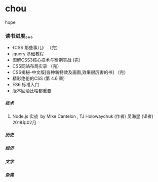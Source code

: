 # chou
hope
### 读书进度。。。
* 《CSS 那些事儿》 （完）
* jquery 基础教程
* 图解CSS3核心技术与案例实战 (完）
* CSS网站布局实录 （完）
* CSS揭秘-中文版[各种新特效及画图,效果很厉害的书] （完）
* 精彩绝伦的CSS (第 4.6 章)
* ES6 标准入门
* 版本回滚比啥都重要


##### 技术

1. Node.js 实战  by Mike Cantelon , TJ Holowaychuk (作者) 吴海星 (译者) 2018年02月


##### 历史


##### 经济


##### 文学


##### 杂类

